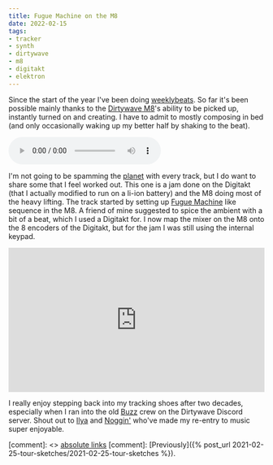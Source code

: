 ```yaml
---
title: Fugue Machine on the M8
date: 2022-02-15
tags:
- tracker
- synth
- dirtywave
- m8
- digitakt
- elektron
---
```


Since the start of the year I've been doing [weeklybeats](https://weeklybeats.com/). So far it's been possible mainly thanks to the [Dirtywave M8](https://dirtywave.com)'s ability to be picked up, instantly turned on and creating. I have to admit to mostly composing in bed (and only occasionally waking up my better half by shaking to the beat).

<audio controls>
<source src="Fugue.mp3" type="audio/mpeg">
<source src="Fugue.aac" type="audio/aac">
<a href="https://soundcloud.com/jimmac/fugue">Fugue on Soundcloud</a>.
</audio>

I'm not going to be spamming the [planet](https://planet.gnome.org) with every track, but I do want to share some that I feel worked out. This one is a jam done on the Digitakt (that I actually modified to run on a li-ion battery) and the M8 doing most of the heavy lifting. The track started by setting up [Fugue Machine](https://alexandernaut.com/fuguemachine/) like sequence in the M8. A friend of mine suggested to spice the ambient with a bit of a beat, which I used a Digitakt for. I now map the mixer on the M8 onto the 8 encoders of the Digitakt, but for the jam I was still using the internal keypad.

<iframe title="vimeo-player" src="https://player.vimeo.com/video/675661848?h=05105853cb&amp;badge=0&amp;autopause=0&amp;player_id=0&amp;app_id=58479" width="100%" style="aspect-ratio: 16 / 9" frameborder="0" allowfullscreen>
<a href="https://vimeo.com/675661848">Fugue</a></iframe>

I really enjoy stepping back into my tracking shoes after two decades, especially when I ran into the old [Buzz](https://en.wikipedia.org/wiki/Jeskola_Buzz) crew on the Dirtywave Discord server. Shout out to [Ilya](https://weeklybeats.com/ilzxc) and [Noggin'](https://weeklybeats.com/noggin) who've made my re-entry to music super enjoyable.

[comment]: <> <a href="{{ site.url }}{{ page.url }}">absolute links</a>
[comment]: [Previously]({% post_url 2021-02-25-tour-sketches/2021-02-25-tour-sketches %}).
